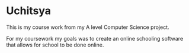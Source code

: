 # Uchitsya
This is my course work from my A level Computer Science project.

For my coursework my goals was to create an online schooling software that allows for school to be done online.
